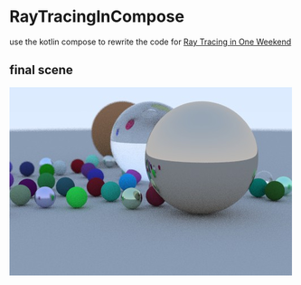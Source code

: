 # RayTracingInCompose
use the kotlin compose to rewrite the code for [Ray Tracing in One Weekend](https://raytracing.github.io/books/RayTracingInOneWeekend.html)
## final scene
![final scene](https://raw.githubusercontent.com/zone-1614/pic/main/img/e47a9efec5592f3e13735fe7cead79b.jpg)